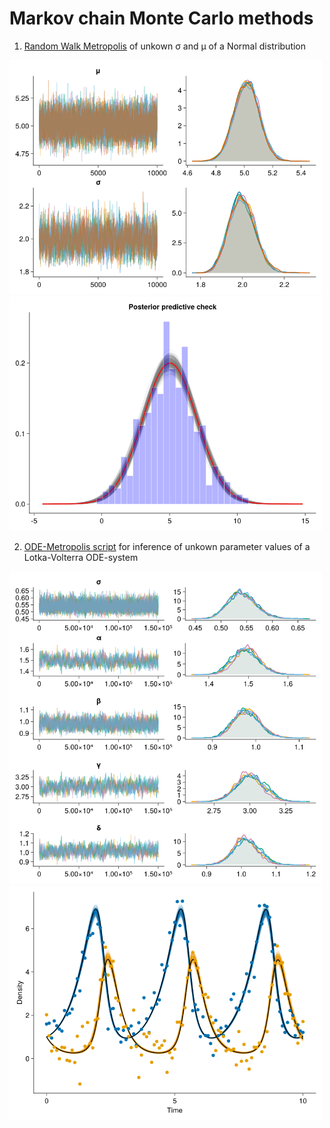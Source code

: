 # Markov chain Monte Carlo methods

1. [Random Walk Metropolis](random_walk_metropolis.md) of unkown σ and μ of a Normal distribution


 <img src="img/trace_unknown_sigma_mu.png" width="500">
 
 <img src="img/pred_unknown_sigma_mu.png" width="500">
 


2. [ODE-Metropolis script](metropolis_ode.md) for inference of unkown parameter values of a Lotka-Volterra ODE-system

 <img src="img/ode_trace.png" width="500">
 
 <img src="img/ode_pred.png" width="500">
